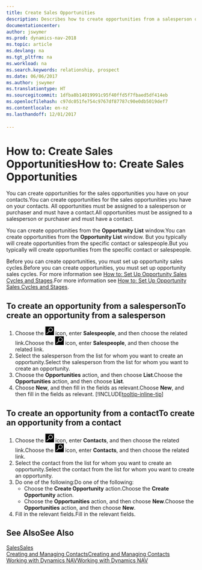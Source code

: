 ```yaml
---
title: Create Sales Opportunities
description: Describes how to create opportunities from a salesperson or a contact in Dynamics NAV.
documentationcenter: 
author: jswymer
ms.prod: dynamics-nav-2018
ms.topic: article
ms.devlang: na
ms.tgt_pltfrm: na
ms.workload: na
ms.search.keywords: relationship, prospect
ms.date: 06/06/2017
ms.author: jswymer
ms.translationtype: HT
ms.sourcegitcommit: 1dfba8b14019991c95f40ffd5f7fbaed5df414eb
ms.openlocfilehash: c97dc051fe754c9767df87787c90e0db5019def7
ms.contentlocale: en-nz
ms.lasthandoff: 12/01/2017

---
```

# <a name="how-to-create-sales-opportunities"></a><span data-ttu-id="5d4b1-103">How to: Create Sales Opportunities</span><span class="sxs-lookup"><span data-stu-id="5d4b1-103">How to: Create Sales Opportunities</span></span>
<span data-ttu-id="5d4b1-104">You can create opportunities for the sales opportunities you have on your contacts.</span><span class="sxs-lookup"><span data-stu-id="5d4b1-104">You can create opportunities for the sales opportunities you have on your contacts.</span></span> <span data-ttu-id="5d4b1-105">All opportunities must be assigned to a salesperson or purchaser and must have a contact.</span><span class="sxs-lookup"><span data-stu-id="5d4b1-105">All opportunities must be assigned to a salesperson or purchaser and must have a contact.</span></span>

<span data-ttu-id="5d4b1-106">You can create opportunities from the **Opportunity List** window.</span><span class="sxs-lookup"><span data-stu-id="5d4b1-106">You can create opportunities from the **Opportunity List** window.</span></span> <span data-ttu-id="5d4b1-107">But you typically will create opportunities from the specific contact or salespeople.</span><span class="sxs-lookup"><span data-stu-id="5d4b1-107">But you typically will create opportunities from the specific contact or salespeople.</span></span>

<span data-ttu-id="5d4b1-108">Before you can create opportunities, you must set up opportunity sales cycles.</span><span class="sxs-lookup"><span data-stu-id="5d4b1-108">Before you can create opportunities, you must set up opportunity sales cycles.</span></span> <span data-ttu-id="5d4b1-109">For more information see [How to: Set Up Opportunity Sales Cycles and Stages](marketing-how-setup-opportunity-sales-cycles-stages.md).</span><span class="sxs-lookup"><span data-stu-id="5d4b1-109">For more information see [How to: Set Up Opportunity Sales Cycles and Stages](marketing-how-setup-opportunity-sales-cycles-stages.md).</span></span>

## <a name="to-create-an-opportunity-from-a-salesperson"></a><span data-ttu-id="5d4b1-110">To create an opportunity from a salesperson</span><span class="sxs-lookup"><span data-stu-id="5d4b1-110">To create an opportunity from a salesperson</span></span>
1. <span data-ttu-id="5d4b1-111">Choose the ![Search for Page or Report](media/ui-search/search_small.png "Search for Page or Report icon") icon, enter **Salespeople**, and then choose the related link.</span><span class="sxs-lookup"><span data-stu-id="5d4b1-111">Choose the ![Search for Page or Report](media/ui-search/search_small.png "Search for Page or Report icon") icon, enter **Salespeople**, and then choose the related link.</span></span>
2. <span data-ttu-id="5d4b1-112">Select the salesperson from the list for whom you want to create an opportunity.</span><span class="sxs-lookup"><span data-stu-id="5d4b1-112">Select the salesperson from the list for whom you want to create an opportunity.</span></span>
3. <span data-ttu-id="5d4b1-113">Choose the **Opportunities** action, and then choose **List**.</span><span class="sxs-lookup"><span data-stu-id="5d4b1-113">Choose the **Opportunities** action, and then choose **List**.</span></span>
4. <span data-ttu-id="5d4b1-114">Choose **New**, and then fill in the fields as relevant.</span><span class="sxs-lookup"><span data-stu-id="5d4b1-114">Choose **New**, and then fill in the fields as relevant.</span></span> [!INCLUDE[tooltip-inline-tip](includes/tooltip-inline-tip_md.md)]  



## <a name="to-create-an-opportunity-from-a-contact"></a><span data-ttu-id="5d4b1-115">To create an opportunity from a contact</span><span class="sxs-lookup"><span data-stu-id="5d4b1-115">To create an opportunity from a contact</span></span>
1. <span data-ttu-id="5d4b1-116">Choose the ![Search for Page or Report](media/ui-search/search_small.png "Search for Page or Report icon") icon, enter **Contacts**, and then choose the related link.</span><span class="sxs-lookup"><span data-stu-id="5d4b1-116">Choose the ![Search for Page or Report](media/ui-search/search_small.png "Search for Page or Report icon") icon, enter **Contacts**, and then choose the related link.</span></span>
2. <span data-ttu-id="5d4b1-117">Select the contact from the list for whom you want to create an opportunity.</span><span class="sxs-lookup"><span data-stu-id="5d4b1-117">Select the contact from the list for whom you want to create an opportunity.</span></span>
3. <span data-ttu-id="5d4b1-118">Do one of the following:</span><span class="sxs-lookup"><span data-stu-id="5d4b1-118">Do one of the following:</span></span>
   * <span data-ttu-id="5d4b1-119">Choose the **Create Opportunity** action.</span><span class="sxs-lookup"><span data-stu-id="5d4b1-119">Choose the **Create Opportunity** action.</span></span>
   * <span data-ttu-id="5d4b1-120">Choose the  **Opportunities** action, and then choose **New**.</span><span class="sxs-lookup"><span data-stu-id="5d4b1-120">Choose the  **Opportunities** action, and then choose **New**.</span></span>
4. <span data-ttu-id="5d4b1-121">Fill in the relevant fields.</span><span class="sxs-lookup"><span data-stu-id="5d4b1-121">Fill in the relevant fields.</span></span>

## <a name="see-also"></a><span data-ttu-id="5d4b1-122">See Also</span><span class="sxs-lookup"><span data-stu-id="5d4b1-122">See Also</span></span>
[<span data-ttu-id="5d4b1-123">Sales</span><span class="sxs-lookup"><span data-stu-id="5d4b1-123">Sales</span></span>](sales-manage-sales.md)  
[<span data-ttu-id="5d4b1-124">Creating and Managing Contacts</span><span class="sxs-lookup"><span data-stu-id="5d4b1-124">Creating and Managing Contacts</span></span>](marketing-contacts.md)  
[<span data-ttu-id="5d4b1-125">Working with Dynamics NAV</span><span class="sxs-lookup"><span data-stu-id="5d4b1-125">Working with Dynamics NAV</span></span>](ui-work-product.md)

